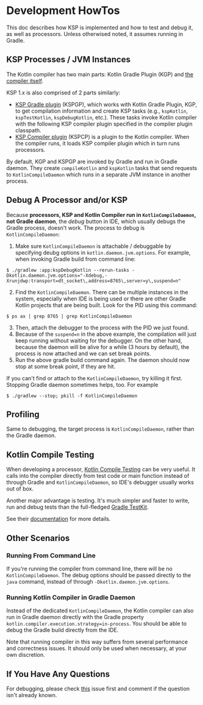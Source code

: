 # Development HowTos
This doc describes how KSP is implemented and how to test and debug it, as well as processors. Unless otherwised noted, it assumes running in Gradle.

## KSP Processes / JVM Instances
The Kotlin compiler has two main parts: Kotlin Gradle Plugin (KGP) and [the compiler itself](https://central.sonatype.com/artifact/org.jetbrains.kotlin/kotlin-compiler-embeddable).

KSP 1.x is also comprised of 2 parts similarly:
* [KSP Gradle plugin](gradle-plugin/src/main/kotlin/com/google/devtools/ksp/gradle/KspSubplugin.kt) (KSPGP), which works with Kotlin Gradle Plugin, KGP, to get compilation information and create KSP tasks (e.g., `kspKotlin`, `kspTestKotlin`, `kspDebugKotlin`, etc.). These tasks invoke Kotlin compiler with the following KSP compiler plugin specified in the compiler plugin classpath.
* [KSP Compiler plugin](compiler-plugin/src/main/kotlin/com/google/devtools/ksp/KotlinSymbolProcessingPlugin.kt) (KSPCP) is a plugin to the Kotlin compiler. When the compiler runs, it loads KSP compiler plugin which in turn runs processors.

By default, KGP and KSPGP are invoked by Gradle and run in Gradle daemon. They create `compileKotlin` and `kspKotlin` tasks that send requests to `KotlinCompileDaemon` which runs in a separate JVM instance in another process.

## Debug A Processor and/or KSP
Because **processors, KSP and Kotlin Compiler run in `KotlinCompileDaemon`, not Gradle daemon**, the *debug* button in IDE, which usually debugs the Gradle process, doesn't work. The process to debug is `KotlinCompileDaemon`:
1. Make sure `KotlinCompileDaemon` is attachable / debuggable by specifying deubg options in `kotlin.daemon.jvm.options`. For example, when invoking Gradle build from command line:
```
$ ./gradlew :app:kspDebugKotlin --rerun-tasks -Dkotlin.daemon.jvm.options="-Xdebug,-Xrunjdwp:transport=dt_socket\,address=8765\,server=y\,suspend=n"
```
2. Find the `KotlinCompileDaemon`. There can be multiple instances in the system, especially when IDE is being used or there are other Gradle Kotlin projects that are being built. Look for the PID using this command:
```
$ ps ax | grep 8765 | grep KotlinCompileDaemon
```
3. Then, attach the debugger to the process with the PID we just found.
4. Because of the `suspend=n` in the above example, the compilation will just keep running without waiting for the debugger. On the other hand, because the daemon will be alive for a while (3 hours by default), the process is now attached and we can set break points.
5. Run the above gradle build command again. The daemon should now stop at some break point, if they are hit.

If you can't find or attach to the `KotlinCompileDaemon`, try killing it first. Stopping Gradle daemon sometimes helps, too. For example
```
$ ./gradlew --stop; pkill -f KotlinCompileDaemon
```

## Profiling
Same to debugging, the target process is `KotlinCompileDaemon`, rather than the Gradle daemon.

## Kotlin Compile Testing
When developing a processor, [Kotlin Compile Testing](https://github.com/tschuchortdev/kotlin-compile-testing) can be very useful. It calls into the compiler directly from test code or main function instead of through Gradle and `KotlinCompileDaemon`, so IDE's debugger usually works out of box.

Another major advantage is testing. It's much simpler and faster to write, run and debug tests than the full-fledged [Gradle TestKit]([url](https://docs.gradle.org/current/userguide/test_kit.html)).

See their [documentation](https://github.com/tschuchortdev/kotlin-compile-testing#kotlin-symbol-processing-api-support) for more details.

## Other Scenarios
### Running From Command Line
If you're running the compiler from command line, there will be no `KotlinCompileDaemon`. The debug options should be passed directly to the `java` command, instead of through `-Dkotlin.daemon.jvm.options`.

### Running Kotlin Compiler in Gradle Daemon
Instead of the dedicated `KotlinCompileDaemon`, the Kotlin compiler can also run in Gradle daemon directly with the Gradle property `kotlin.compiler.execution.strategy=in-process`. You should be able to debug the Gradle build directly from the IDE.

Note that running compiler in this way suffers from several performance and correctness issues. It should only be used when necessary, at your own discretion.

## If You Have Any Questions
For debugging, please check [this](https://github.com/google/ksp/issues/31) issue first and comment if the question isn't already known.
